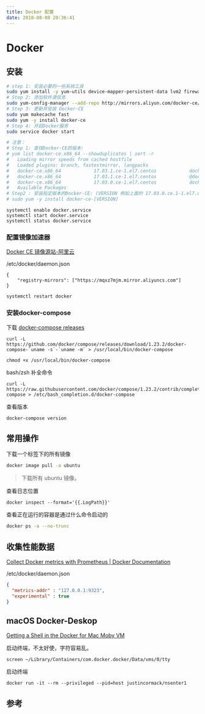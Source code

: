 ```yaml
---
title: Docker 配置
date: 2018-08-08 20:36:41
---
```


# Docker

## 安装

```bash
# step 1: 安装必要的一些系统工具
sudo yum install -y yum-utils device-mapper-persistent-data lvm2 firewalld
# Step 2: 添加软件源信息
sudo yum-config-manager --add-repo http://mirrors.aliyun.com/docker-ce/linux/centos/docker-ce.repo
# Step 3: 更新并安装 Docker-CE
sudo yum makecache fast
sudo yum -y install docker-ce
# Step 4: 开启Docker服务
sudo service docker start

# 注意：
# Step 1: 查找Docker-CE的版本:
# yum list docker-ce.x86_64 --showduplicates | sort -r
#   Loading mirror speeds from cached hostfile
#   Loaded plugins: branch, fastestmirror, langpacks
#   docker-ce.x86_64            17.03.1.ce-1.el7.centos            docker-ce-stable
#   docker-ce.x86_64            17.03.1.ce-1.el7.centos            @docker-ce-stable
#   docker-ce.x86_64            17.03.0.ce-1.el7.centos            docker-ce-stable
#   Available Packages
# Step2 : 安装指定版本的Docker-CE: (VERSION 例如上面的 17.03.0.ce.1-1.el7.centos)
# sudo yum -y install docker-ce-[VERSION]
```

```shell
systemctl enable docker.service
systemctl start docker.service
systemctl status docker.service
```



### 配置镜像加速器

[Docker CE 镜像源站-阿里云](https://yq.aliyun.com/articles/110806)

/etc/docker/daemon.json

```
{
    "registry-mirrors": ["https://mqxz7mjm.mirror.aliyuncs.com"]
}
```

```shell
systemctl restart docker
```



### 安装docker-compose

下载 [docker-compose releases](https://github.com/docker/compose/releases)

```shell
curl -L https://github.com/docker/compose/releases/download/1.23.2/docker-compose-`uname -s`-`uname -m` > /usr/local/bin/docker-compose

chmod +x /usr/local/bin/docker-compose
```



bash/zsh 补全命令

```shell
curl -L https://raw.githubusercontent.com/docker/compose/1.23.2/contrib/completion/bash/docker-compose > /etc/bash_completion.d/docker-compose
```



查看版本

```shell
docker-compose version
```



## 常用操作

下载一个标签下的所有镜像

```bash
docker image pull -a ubuntu
```

> 下载所有 ubuntu 镜像。



查看日志位置

```
docker inspect --format='{{.LogPath}}' 
```



查看正在运行的容器是通过什么命令启动的

```bash
docker ps -a --no-trunc
```



## 收集性能数据

 [Collect Docker metrics with Prometheus | Docker Documentation](https://docs.docker.com/config/daemon/prometheus/) 

/etc/docker/daemon.json

```json
{
  "metrics-addr" : "127.0.0.1:9323",
  "experimental" : true
}
```



## macOS Docker-Deskop

 [Getting a Shell in the Docker for Mac Moby VM](https://gist.github.com/BretFisher/5e1a0c7bcca4c735e716abf62afad389) 

启动终端，不太好使，字符容易乱。

```shell
screen ~/Library/Containers/com.docker.docker/Data/vms/0/tty
```



启动终端

```
docker run -it --rm --privileged --pid=host justincormack/nsenter1
```



## 参考


